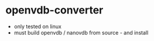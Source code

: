 # openvdb-converter
- only tested on linux
- must build openvdb / nanovdb from source - and install
